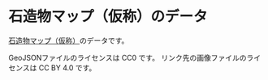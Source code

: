 # 石造物マップ（仮称）のデータ
[石造物マップ（仮称）](https://map.sekibutsu.info)のデータです。

GeoJSONファイルのライセンスは CC0 です。
リンク先の画像ファイルのライセンスは CC BY 4.0 です。

